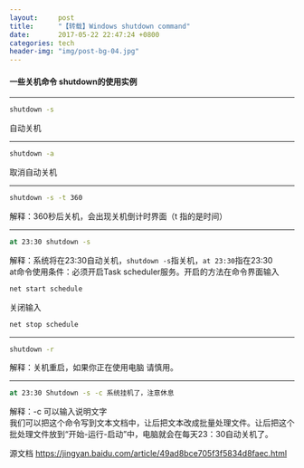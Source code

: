 ```yaml
---
layout:     post
title:      "【转载】Windows shutdown command"
date:       2017-05-22 22:47:24 +0800
categories: tech
header-img: "img/post-bg-04.jpg"
---
```


#### 一些关机命令 shutdown的使用实例

---
```bat
shutdown -s
```
自动关机 

---

```bat
shutdown -a
```
取消自动关机

---

```bat
shutdown -s -t 360
```
解释：360秒后关机，会出现关机倒计时界面（t 指的是时间）

---

```bat
at 23:30 shutdown -s
```
解释：系统将在23:30自动关机，`shutdown -s`指关机，`at 23:30`指在23:30<br>
at命令使用条件：必须开启Task scheduler服务。开启的方法在命令界面输入


```bat
net start schedule
```
关闭输入
```bat
net stop schedule
```

---

```bat
shutdown -r
```
解释：关机重启，如果你正在使用电脑 请慎用。

---

```bat
at 23:30 Shutdown -s -c 系统挂机了，注意休息
```
解释：-c 可以输入说明文字<br>
我们可以把这个命令写到文本文档中，让后把文本改成批量处理文件。让后把这个批处理文件放到“开始-运行-启动”中，电脑就会在每天23：30自动关机了。
 
源文档 <https://jingyan.baidu.com/article/49ad8bce705f3f5834d8faec.html>

